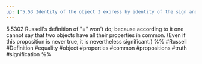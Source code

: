 ```yaml
---
up: ['5.53 Identity of the object I express by identity of the sign and not by means of a sign of identity.']
---
```

5.5302 Russell's definition of "=" won't do; because according to it one cannot say that two objects have all their properties in common. (Even if this proposition is never true, it is nevertheless significant.)
%%
#Russell #Definition #equality #object #properties #common #propositions #truth #signification %%